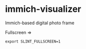 # immich-visualizer
Immich-based digital photo frame

Fullscreen =>
```
export SLINT_FULLSCREEN=1
```